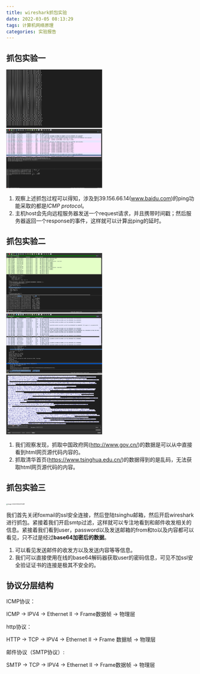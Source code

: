 ```yaml
---
title: wireshark抓包实验
date: 2022-03-05 08:13:29
tags: 计算机网络原理
categories: 实验报告
---
```


## 抓包实验一

<img src="https://raw.githubusercontent.com/wenqi-wang20/img/main/blog/20220305082106.png" style="zoom:25%;" />

<img src="https://raw.githubusercontent.com/wenqi-wang20/img/main/blog/20220305082250.png" style="zoom: 25%;" />

1. 观察上述抓包过程可以得知，涉及到39.156.66.14(www.baidu.com)的ping功能采取的都是$ICMP \ protocol$。
2. 主机host会先向远程服务器发送一个request请求，并且携带时间戳；然后服务器返回一个response的事件，这样就可以计算出ping的延时。



## 抓包实验二

<img src="https://raw.githubusercontent.com/wenqi-wang20/img/main/blog/20220313215119.png" style="zoom:25%;" />

<img src="https://raw.githubusercontent.com/wenqi-wang20/img/main/blog/20220313221113.png" style="zoom:25%;" />

<img src="https://raw.githubusercontent.com/wenqi-wang20/img/main/blog/20220313221143.png" style="zoom:25%;" />

1. 我们观察发现，抓取中国政府网(http://www.gov.cn/)的数据是可以从中直接看到html网页源代码内容的。
2. 抓取清华首页(https://www.tsinghua.edu.cn/)的数据得到的是乱码，无法获取html网页源代码的内容。



## 抓包实验三

<img src="/Users/wangwenqi/Library/Application Support/typora-user-images/image-20220313224114381.png" alt="image-20220313224114381" style="zoom:25%;" />

我们首先关闭foxmail的ssl安全连接，然后登陆tsinghu邮箱，然后开启wireshark进行抓包。紧接着我们开启smtp过滤，这样就可以专注地看到和邮件收发相关的信息。紧接着我们看到user，password以及发送邮箱的from和to以及内容都可以看见，只不过是经过**base64加密后的数据**。

1. 可以看见发送邮件的收发方以及发送内容等等信息。
2. 我们可以直接使用在线的base64解码器获取user的密码信息，可见不加ssl安全验证证书的连接是极其不安全的。



## 协议分层结构

ICMP协议：

ICMP -> IPV4 -> Ethernet II -> Frame数据帧 -> 物理层

http协议：

HTTP -> TCP -> IPV4 -> Ethernet II -> Frame 数据帧 -> 物理层

邮件协议（SMTP协议）:

SMTP -> TCP -> IPV4 -> Ethernet II -> Frame数据帧 -> 物理层 

